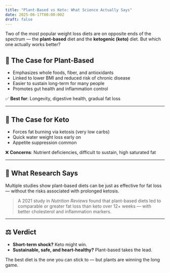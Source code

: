 ```yaml
---
title: "Plant-Based vs Keto: What Science Actually Says"
date: 2025-06-17T00:00:00Z
draft: false
---
```


Two of the most popular weight loss diets are on opposite ends of the spectrum — the **plant-based** diet and the **ketogenic (keto)** diet. But which one actually works better?

## 🥦 The Case for Plant-Based

- Emphasizes whole foods, fiber, and antioxidants
- Linked to lower BMI and reduced risk of chronic disease
- Easier to sustain long-term for many people
- Promotes gut health and inflammation control

✅ **Best for**: Longevity, digestive health, gradual fat loss

---

## 🥓 The Case for Keto

- Forces fat burning via ketosis (very low carbs)
- Quick water weight loss early on
- Appetite suppression common

❌ **Concerns**: Nutrient deficiencies, difficult to sustain, high saturated fat

---

## 🔬 What Research Says

Multiple studies show plant-based diets can be just as effective for fat loss — without the risks associated with prolonged ketosis.

> A 2021 study in *Nutrition Reviews* found that plant-based diets led to comparable or greater fat loss than keto over 12+ weeks — with better cholesterol and inflammation markers.

---

## ⚖️ Verdict

- **Short-term shock?** Keto might win.
- **Sustainable, safe, and heart-healthy?** Plant-based takes the lead.

The best diet is the one you can stick to — but plants are winning the long game.

